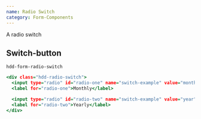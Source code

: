 ```yaml
---
name: Radio Switch
category: Form-Components
---
```


A radio switch


## Switch-button
`hdd-form-radio-switch`

```radio-switch.html
<div class="hdd-radio-switch">
  <input type="radio" id="radio-one" name="switch-example" value="month" checked/>
  <label for="radio-one">Monthly</label>

  <input type="radio" id="radio-two" name="switch-example" value="year" />
  <label for="radio-two">Yearly</label>
</div>

```
